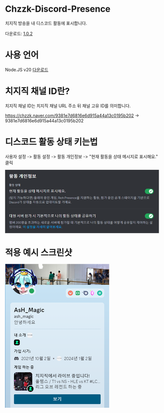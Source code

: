 # Chzzk-Discord-Presence
치지직 방송을 내 디스코드 활동에 표시합니다.

다운로드: [1.0.2](https://github.com/AsHMagic/Chzzk-Discord-Presence/releases/tag/1.0.2)
# 사용 언어
Node.JS v20 [다운로드](https://nodejs.org/dist/v20.11.1/node-v20.11.1-x64.msi)
# 치지직 채널 ID란?
치지직 채널 ID는 치지직 채널 URL 주소 뒤 채널 고유 ID를 의미합니다. 

https://chzzk.naver.com/9381e7d6816e6d915a44a13c0195b202 -> 9381e7d6816e6d915a44a13c0195b202
# 디스코드 활동 상태 키는법
사용자 설정 -> 활동 설정 -> 활동 개인정보 -> "현재 활동을 상태 메시지로 표시해요." 클릭

<img src="https://github.com/AsHMagic/Chzzk-Discord-Presence/blob/main/images/discord-presence-setting.png"></img>
# 적용 예시 스크린샷
<img src="https://github.com/AsHMagic/Chzzk-Discord-Presence/blob/main/images/example.png"></img>
